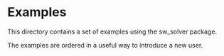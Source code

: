 # Examples

This directory contains a set of examples using the sw_solver package.

The examples are ordered in a useful way to introduce a new user.
